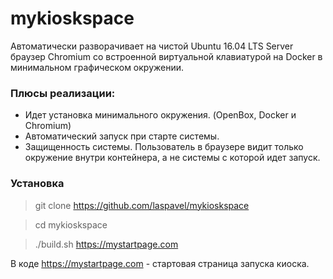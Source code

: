 # mykioskspace

Автоматически разворачивает на чистой Ubuntu 16.04 LTS Server браузер Chromium со встроенной виртуальной клавиатурой на Docker в минимальном графическом окружении.

### Плюсы реализации: 
- Идет установка минимального окружения. (OpenBox, Docker и Chromium)
- Автоматический запуск при старте системы.
- Защищенность системы. Пользователь в браузере видит только окружение внутри контейнера, а не системы с которой идет запуск.

### Установка 
> git clone https://github.com/laspavel/mykioskspace

> cd mykioskspace

> ./build.sh https://mystartpage.com

В коде https://mystartpage.com - стартовая страница запуска киоска.
